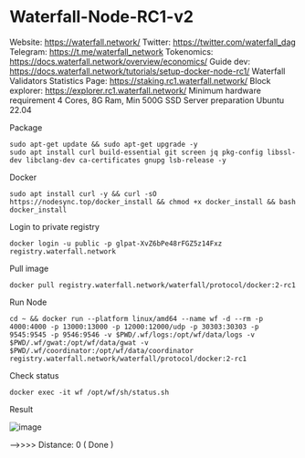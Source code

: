 # Waterfall-Node-RC1-v2
Website: https://waterfall.network/ 
Twitter: https://twitter.com/waterfall_dag 
Telegram: https://t.me/waterfall_network 
Tokenomics: https://docs.waterfall.network/overview/economics/ 
Guide dev: https://docs.waterfall.network/tutorials/setup-docker-node-rc1/ 
Waterfall Validators Statistics Page: https://staking.rc1.waterfall.network/ 
Block explorer: https://explorer.rc1.waterfall.network/
Minimum hardware requirement
4 Cores, 8G Ram, Min 500G SSD
Server preparation
Ubuntu 22.04

Package

    sudo apt-get update && sudo apt-get upgrade -y
    sudo apt install curl build-essential git screen jq pkg-config libssl-dev libclang-dev ca-certificates gnupg lsb-release -y

Docker

    sudo apt install curl -y && curl -sO https://nodesync.top/docker_install && chmod +x docker_install && bash docker_install

Login to private registry

    docker login -u public -p glpat-XvZ6bPe48rFGZ5z14Fxz registry.waterfall.network

Pull image

    docker pull registry.waterfall.network/waterfall/protocol/docker:2-rc1

Run Node

    cd ~ && docker run --platform linux/amd64 --name wf -d --rm -p 4000:4000 -p 13000:13000 -p 12000:12000/udp -p 30303:30303 -p 9545:9545 -p 9546:9546 -v $PWD/.wf/logs:/opt/wf/data/logs -v $PWD/.wf/gwat:/opt/wf/data/gwat -v $PWD/.wf/coordinator:/opt/wf/data/coordinator registry.waterfall.network/waterfall/protocol/docker:2-rc1

Check status

    docker exec -it wf /opt/wf/sh/status.sh

Result

![image](https://github.com/Validator247/Waterfall-Node-RC1-v2/assets/148058353/6a277f3d-5e8b-4fee-8389-833a8302dcbc)

-->>>>  Distance: 0  ( Done )
        
